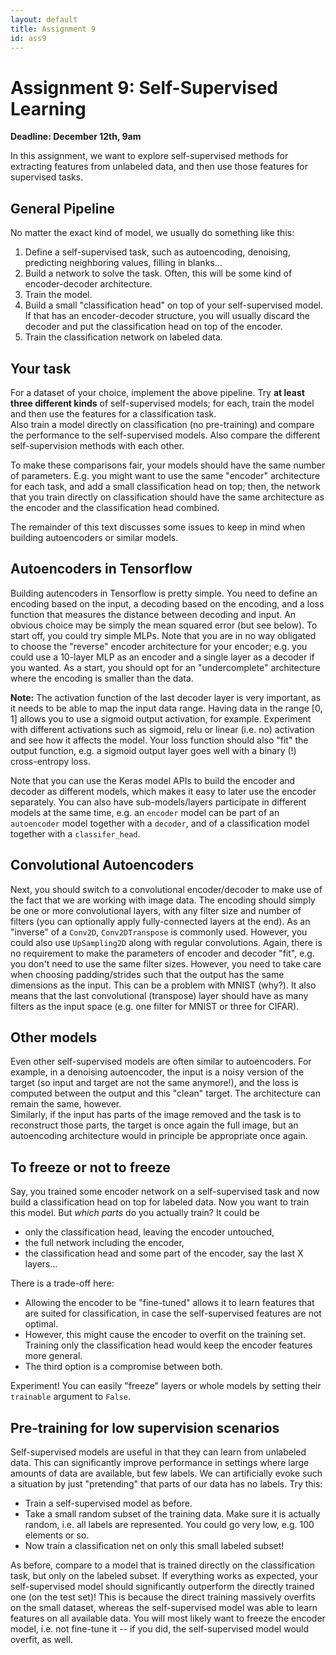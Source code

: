 ```yaml
---
layout: default
title: Assignment 9
id: ass9
---
```



# Assignment 9: Self-Supervised Learning
**Deadline: December 12th, 9am**


In this assignment, we want to explore self-supervised methods for extracting
features from unlabeled data, and then use those features for supervised tasks.

## General Pipeline

No matter the exact kind of model, we usually do something like this:
1. Define a self-supervised task, such as autoencoding, denoising, predicting
neighboring values, filling in blanks...
2. Build a network to solve the task. Often, this will be some kind of encoder-decoder
architecture.
3. Train the model.
4. Build a small "classification head" on top of your self-supervised model.
If that has an encoder-decoder structure, you will usually discard the decoder
   and put the classification head on top of the encoder.
5. Train the classification network on labeled data.


## Your task

For a dataset of your choice, implement the above pipeline. Try **at least three
different kinds** of self-supervised models; for each, train the model and then
use the features for a classification task.  
Also train a model directly on classification (no pre-training) and compare the
performance to the self-supervised models. Also compare the different self-supervision
methods with each other. 

To make these comparisons fair, your models should
have the same number of parameters. E.g. you might want to use the same "encoder"
architecture for each task, and add a small classification head on top; then, the
network that you train directly on classification should have the same architecture
as the encoder and the classification head combined.

The remainder of this text discusses some issues to keep in mind when
building autoencoders or similar models.


## Autoencoders in Tensorflow

Building autencoders in Tensorflow is pretty simple. You need to define an
encoding based on the input, a decoding based on the encoding, and a loss
function that measures the distance between decoding and input. An obvious choice
may be simply the mean squared error (but see below). To start off, you could try
simple MLPs. Note that you are in no way obligated to choose the "reverse"
encoder architecture for your encoder; e.g. you could use a 10-layer MLP as an
encoder and a single layer as a decoder if you wanted. As a start, you should
opt for an "undercomplete" architecture where the encoding is smaller than the
data.

**Note:** The activation
function of the last decoder layer is very important, as it needs to be able to
map the input data range. Having data in the range [0, 1] allows you to use a
sigmoid output activation, for example. Experiment with different activations
such as sigmoid, relu or linear (i.e. no) activation and see how it affects the
model. Your loss function should also "fit" the output function, e.g. a sigmoid
output layer goes well with a binary (!) cross-entropy loss.

Note that you can use the Keras model APIs to build the encoder and decoder
as different models, which makes it easy to later use the encoder separately.
You can also have sub-models/layers participate in different models at the same time,
e.g. an `encoder` model can be part of an `autoencoder` model together with a `decoder`,
and of a classification model together with a `classifer_head`.


## Convolutional Autoencoders

Next, you should switch to a convolutional encoder/decoder to make use of the
fact that we are working with image data. The encoding should simply be one or
more convolutional layers, with any filter size and number of filters (you can
optionally apply fully-connected layers at the end). As an "inverse" of a
`Conv2D`, `Conv2DTranspose` is commonly used. However,
you could also use `UpSampling2D` along with regular convolutions.
 Again, there is no
requirement to make the parameters of encoder and decoder "fit", e.g. you don't
need to use the same filter sizes. However, you need to take care when choosing
 padding/strides such that the output has the same dimensions as the input. This
 can be a problem with MNIST (why?).
  It also means that the last
convolutional (transpose) layer should have as many filters as the input 
space (e.g. one filter for MNIST or three for CIFAR).


## Other models

Even other self-supervised models are often similar to autoencoders.
For example, in a denoising
autoencoder, the input is a noisy version of the target (so input and target are not the same
anymore!), and the loss is computed between the output and this "clean" target.
The architecture can remain the same, however.  
Similarly, if the input has parts of the image removed and the task is to
reconstruct those parts, the target is once again the full image, but an autoencoding
architecture would in principle be appropriate once again.


## To freeze or not to freeze

Say, you trained some encoder network on a self-supervised task and now build
a classification head on top for labeled data. Now you want to train this model.
But _which parts_ do you actually train? It could be
- only the classification head, leaving the encoder untouched,
- the full network including the encoder,
- the classification head and some part of the encoder, say the last X layers...

There is a trade-off here:
- Allowing the encoder to be "fine-tuned" allows it to learn features that
are suited for classification, in case the self-supervised features are not optimal.
- However, this might cause the encoder to overfit on the training set. Training
only the classification head would keep the encoder features more general.
- The third option is a compromise between both.

Experiment! You can easily "freeze" layers or whole models by setting their 
`trainable` argument to `False`.


## Pre-training for low supervision scenarios

Self-supervised models are useful in that they can learn from unlabeled data. This can
significantly improve performance in settings where large amounts of data are
available, but few labels. We can artificially evoke such a situation by just 
"pretending" that parts of our data has no labels. Try this:

- Train a self-supervised model as before.
- Take a small random subset of the training data. Make sure it is actually random,
i.e. all labels are represented. You could go very low, e.g. 100 elements or so.
- Now train a classification net on only this small labeled subset!

As before, compare to a model that is trained directly on the classification task,
but only on the labeled subset. If everything works as expected, your self-supervised
model should significantly outperform the directly trained one (on the test set)! This is because
the direct training massively overfits on the small dataset, whereas the self-supervised
model was able to learn features on all available data. You will most likely
want to freeze the encoder model, i.e. not fine-tune it -- if you did, the
self-supervised model would overfit, as well.
